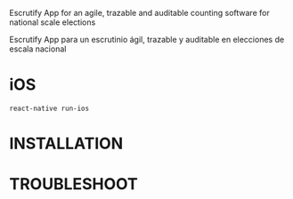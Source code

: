 Escrutify App for an agile, trazable and auditable counting software for national scale elections

Escrutify App para un escrutinio ágil, trazable y auditable en elecciones de escala nacional

# iOS

```
react-native run-ios
```


# INSTALLATION

# TROUBLESHOOT